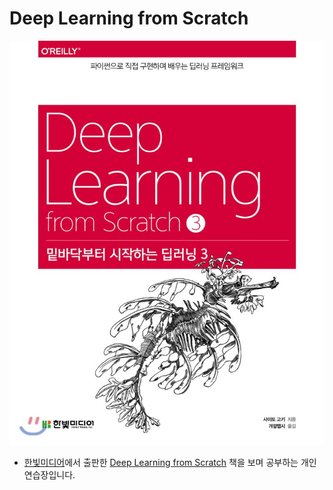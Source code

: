# Deep Learning from Scratch

![Deep Learning from Scratch](cover.png)

- [한빛미디어](https://www.hanbit.co.kr/)에서 출판한 [Deep Learning from Scratch](https://github.com/WegraLee/deep-learning-from-scratch) 책을 보며 공부하는 개인 연습장입니다.
